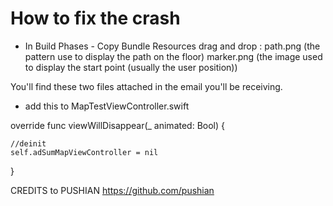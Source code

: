 # How to fix the crash

- In Build Phases - Copy Bundle Resources drag and drop :
path.png (the pattern use to display the path on the floor)
marker.png (the image used to display the start point (usually the user position))

You'll find these two files attached in the email you'll be receiving. 

- add this to MapTestViewController.swift

override func viewWillDisappear(_ animated: Bool) {

    //deinit
    self.adSumMapViewController = nil
    
        
} 



CREDITS to PUSHIAN 
https://github.com/pushian
